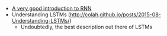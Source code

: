 
* [A very good introduction to RNN](http://www.wildml.com/2015/09/recurrent-neural-networks-tutorial-part-1-introduction-to-rnns/)
* Understanding LSTMs (http://colah.github.io/posts/2015-08-Understanding-LSTMs/)
  * Undoubtedly, the best description out there of LSTMs
